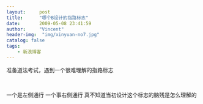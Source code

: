 ```yaml
---
layout:     post
title:      "哪个B设计的指路标志"
date:       2009-05-08 23:41:59
author:     "Vincent"
header-img:  "img/xinyuan-no7.jpg"
catalog: false
tags:
    - 新浪博客
---
```


准备道法考试，遇到一个很难理解的指路标志


<img>
<img>

一个是左侧通行 一个事右侧通行 真不知道当初设计这个标志的脑残是怎么理解的


